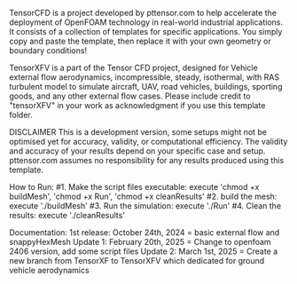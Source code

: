 TensorCFD is a project developed by pttensor.com to help accelerate the deployment of OpenFOAM technology in real-world industrial applications. 
It consists of a collection of templates for specific applications. You simply copy and paste the template, then replace it with your own geometry or boundary conditions!

TensorXFV is a part of the Tensor CFD project, designed for Vehicle external flow aerodynamics, incompressible, steady, isothermal, with RAS turbulent model to simulate aircraft, UAV, road vehicles, buildings, sporting goods, and any other external flow cases.
Please include credit to "tensorXFV" in your work as acknowledgment if you use this template folder.

DISCLAIMER
This is a development version, some setups might not be optimised yet for accuracy, validity, or computational efficiency.
The validity and accuracy of your results depend on your specific case and setup. pttensor.com assumes no responsibility for any results produced using this template.

How to Run:
#1. Make the script files executable: execute 'chmod +x buildMesh', 'chmod +x Run', 'chmod +x cleanResults'
#2. build the mesh: execute './buildMesh'
#3. Run the simulation: execute './Run'
#4. Clean the results: execute './cleanResults'


Documentation:
1st release: October 24th, 2024 = basic external flow and snappyHexMesh
Update 1: February 20th, 2025 = Change to openfoam 2406 version, add some script files
Update 2: March 1st, 2025 = Create a new branch from TensorXF to TensorXFV which dedicated for ground vehicle aerodynamics
